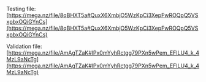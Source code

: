 Testing file: [https://mega.nz/file/8qBHXT5a#QuxX6XmbjO5WzKpCi3XepFwROQpQ5VSxpbxOQiGYnCs](https://mega.nz/file/8qBHXT5a#QuxX6XmbjO5WzKpCi3XepFwROQpQ5VSxpbxOQiGYnCs)

Validation file: [https://mega.nz/file/AmAgTZaK#lPx0mYyhRctgg79PXn5wPem_EFILU4_k_4MzL9aNcTg](https://mega.nz/file/AmAgTZaK#lPx0mYyhRctgg79PXn5wPem_EFILU4_k_4MzL9aNcTg)
